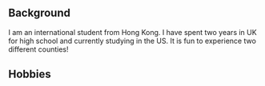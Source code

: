 ## Background
I am an international student from Hong Kong. I have spent two years in UK for high school and currently studying in the US. It is fun to experience two different counties!

## Hobbies
